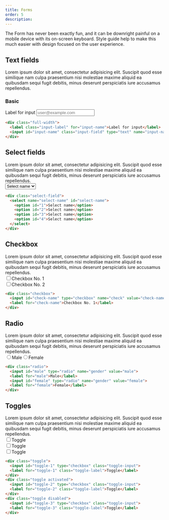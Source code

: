 ```yaml
---
title: Forms
order: 5
description: 
---
```


The Form has never been exactly fun, and it can be downright painful on a mobile device with its on-screen keyboard. Style guide help to make this much easier with design focused on the user experience.

## Text fields
Lorem ipsum dolor sit amet, consectetur adipisicing elit. Suscipit quod esse similique nam culpa praesentium nisi molestiae maxime aliquid ea quibusdam sequi fugit debitis, minus deserunt perspiciatis iure accusamus repellendus.

### Basic

<div class="full-width">
  <label class="input-label" for="input-name">Label for input</label>
  <input id="input-name" class="input-field" type="text" name="input-name" placeholder="user@example.com" />
</div>

```html
<div class="full-width">
  <label class="input-label" for="input-name">Label for input</label>
  <input id="input-name" class="input-field" type="text" name="input-name" placeholder="user@example.com" />
</div>
```

<h2 id="Select-fields">Select fields</h2>
Lorem ipsum dolor sit amet, consectetur adipisicing elit. Suscipit quod esse similique nam culpa praesentium nisi molestiae maxime aliquid ea quibusdam sequi fugit debitis, minus deserunt perspiciatis iure accusamus repellendus.

<div class="box-container">
  <div class="select-field"><select name="select-name" id="select-name"><option id="1">Select name</option><option id="2">Select name</option><option id="3">Select name</option><option id="4">Select name</option></select></div>
</div>

```html
<div class="select-field">
  <select name="select-name" id="select-name">
    <option id="1">Select name</option>
    <option id="2">Select name</option>
    <option id="3">Select name</option>
    <option id="4">Select name</option>
  </select>
</div>
```

<h2 id="Checkbox">Checkbox</h2>
Lorem ipsum dolor sit amet, consectetur adipisicing elit. Suscipit quod esse similique nam culpa praesentium nisi molestiae maxime aliquid ea quibusdam sequi fugit debitis, minus deserunt perspiciatis iure accusamus repellendus.

<div class="checkbox"><input id="check1" type="checkbox" name="check" value="check1"><label for="check1">Checkbox No. 1</label><br><input id="check2" type="checkbox" name="check" value="check2"><label for="check2">Checkbox No. 2</label></div>

```html
<div class="checkbox">
  <input id="check-name" type="checkbox" name="check" value="check-name">
  <label for="check-name">Checkbox No. 1</label>
</div>
```

<h2 id="Radio">Radio</h2>
Lorem ipsum dolor sit amet, consectetur adipisicing elit. Suscipit quod esse similique nam culpa praesentium nisi molestiae maxime aliquid ea quibusdam sequi fugit debitis, minus deserunt perspiciatis iure accusamus repellendus.

<div class="radio"><input id="male" type="radio" name="gender" value="male"><label for="male">Male</label><input id="female" type="radio" name="gender" value="female"><label for="female">Female</label></div>

```html
<div class="radio">
  <input id="male" type="radio" name="gender" value="male">
  <label for="male">Male</label>
  <input id="female" type="radio" name="gender" value="female">
  <label for="female">Female</label>
</div>
```

<h2 id="Toggles">Toggles</h2>
Lorem ipsum dolor sit amet, consectetur adipisicing elit. Suscipit quod esse similique nam culpa praesentium nisi molestiae maxime aliquid ea quibusdam sequi fugit debitis, minus deserunt perspiciatis iure accusamus repellendus.
<div class="toggle"><input id="toggle-1" type="checkbox" class="toggle-input"><label for="toggle-1" class="toggle-label">Toggle</label></div><div class="toggle activated"><input id="toggle-2" type="checkbox" class="toggle-input"><label for="toggle-2" class="toggle-label">Toggle</label></div><div class="toggle disabled"><input id="toggle-3" type="checkbox" class="toggle-input"><label for="toggle-3" class="toggle-label">Toggle</label></div>

```html
<div class="toggle">
  <input id="toggle-1" type="checkbox" class="toggle-input">
  <label for="toggle-1" class="toggle-label">Toggle</label>
</div>
<div class="toggle activated">
  <input id="toggle-2" type="checkbox" class="toggle-input">
  <label for="toggle-2" class="toggle-label">Toggle</label>
</div>
<div class="toggle disabled">
  <input id="toggle-3" type="checkbox" class="toggle-input">
  <label for="toggle-3" class="toggle-label">Toggle</label>
</div>
```
